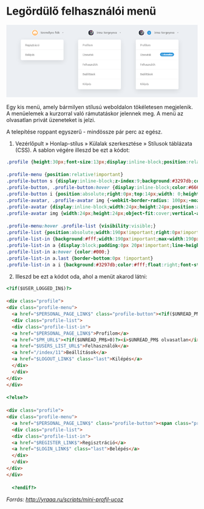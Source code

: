 # Legördülő felhasználói menü

![Legördülő felhasználói menü](res/usermenu.png)

Egy kis menü, amely bármilyen stílusú weboldalon tökéletesen megjelenik. A menüelemek a kurzorral való rámutatáskor jelennek meg. A menü az olvasatlan privát üzeneteket is jelzi.

A telepítése roppant egyszerű - mindössze pár perc az egész.

1. Vezérlőpult » Honlap-stílus » Külalak szerkesztése » Stílusok táblázata (CSS). A sablon végére illeszd be ezt a kódot: 

```css
.profile {height:30px;font-size:13px;display:inline-block;position:relative}  

.profile-menu {position:relative!important}  
.profile-button s {display:inline-block;z-index:9;background:#3297db;color:#fff;font-size:10px;margin-right:10px;margin-left:1px;line-height:14px;padding:2px 6px;text-decoration:none;-webkit-border-radius: 55px;-moz-border-radius: 55px;border-radius: 55px;}  
.profile-button, .profile-button:hover {display:inline-block;color:#666;position:relative;line-height:30px;padding-left:39px;padding-right:18px;text-decoration:none}  
.profile-button i {position:absolute;right:0px;top:14px;width: 0;height: 0;border-left: 3px solid transparent;border-right: 3px solid transparent;border-top: 4px solid rgba(0,0,0,0.3);}  
.profile-avatar, .profile-avatar img {-webkit-border-radius: 100px;-moz-border-radius: 100px;border-radius: 100px;}  
.profile-avatar {display:inline-block;width:24px;height:24px;position:absolute;top:-0px;left:0px;border-radius: 20px;}  
.profile-avatar img {width:24px;height:24px;object-fit:cover;vertical-align:bottom;background:#fff;border:2px solid #fff}  

.profile-menu:hover .profile-list {visibility:visible;}  
.profile-list {position:absolute;width:190px!important;right:0px!important;top:28px;padding-top:18px;visibility:hidden;z-index:9;}  
.profile-list-in {background:#fff;width:190px!important;max-width:190px!important;padding:3px 0px;box-shadow:0px 8px 35px rgba(0,0,0,0.1);-webkit-border-radius: 5px;-moz-border-radius: 5px;border-radius: 5px;}  
.profile-list-in a {display:block;padding:0px 20px!important;line-height:42px!important;text-decoration:none;text-align:left;border-bottom:1px solid #f1f1f1;font-size:12px;color:#8a8a8a}  
.profile-list-in a:hover {color:#000;}  
.profile-list-in a.last {border-bottom:0px !important}  
.profile-list-in a i {background:#3297db;color:#fff;float:right;font-style:normal;font-size:10px;padding:0px 6px;line-height:16px !important;margin-top:12px;-webkit-border-radius: 20px;-moz-border-radius: 20px;border-radius: 20px;}
```

2. Illeszd be ezt a kódot oda, ahol a menüt akarod látni: 

```html
<?if($USER_LOGGED_IN$)?>  

<div class="profile">  
<div class="profile-menu">  
  <a href="$PERSONAL_PAGE_LINK$" class="profile-button"><?if($UNREAD_PM$>0)?><s>$UNREAD_PM$</s><?endif?><span class="profile-avatar"><img src="<?if($USER_AVATAR_URL$)?>$USER_AVATAR_URL$<?else?>/.s/t/1090/logo-img.png<?endif?>" alt="" /></span> <?if($USER_FULL_NAME$)?>$USER_FULL_NAME$<?else?>$USERNAME$<?endif?> <i></i></a>  
  <div class="profile-list">  
  <div class="profile-list-in">  
  <a href="$PERSONAL_PAGE_LINK$">Profilom</a>  
  <a href="$PM_URL$"><?if($UNREAD_PM$>0)?><i>$UNREAD_PM$ olvasatlan</i> Üzenetek<?endif?></a>  
  <a href="$USERS_LIST_URL$">Felhasználók</a>  
  <a href="/index/11">Beállítások</a>  
  <a href="$LOGOUT_LINK$" class="last">Kilépés</a>  
  </div>  
  </div>  
</div>  
</div>  

<?else?>  

<div class="profile">  
<div class="profile-menu">  
  <a href="$PERSONAL_PAGE_LINK$" class="profile-button"><span class="profile-avatar"><img src="/.s/t/1090/logo-img.png" alt="" /></span> Személyes fiók <i></i></a>  
  <div class="profile-list">  
  <div class="profile-list-in">  
  <a href="$REGISTER_LINK$">Regisztráció</a>  
  <a href="$LOGIN_LINK$" class="last">Belépés</a>  
  </div>  
  </div>  
</div>  
</div>  

  <?endif?>
```

*Forrás: http://yraaa.ru/scripts/mini-profil-ucoz*
